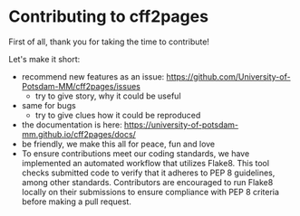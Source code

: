 # Contributing to cff2pages

First of all, thank you for taking the time to contribute!

Let's make it short:

* recommend new features as an issue: https://github.com/University-of-Potsdam-MM/cff2pages/issues
  * try to give story, why it could be useful
* same for bugs
  * try to give clues how it could be reproduced
* the documentation is here: https://university-of-potsdam-mm.github.io/cff2pages/docs/
* be friendly, we make this all for peace, fun and love
* To ensure contributions meet our coding standards, we have implemented an automated workflow that utilizes Flake8. This tool checks submitted code to verify that it adheres to PEP 8 guidelines, among other standards. Contributors are encouraged to run Flake8 locally on their submissions to ensure compliance with PEP 8 criteria before making a pull request.